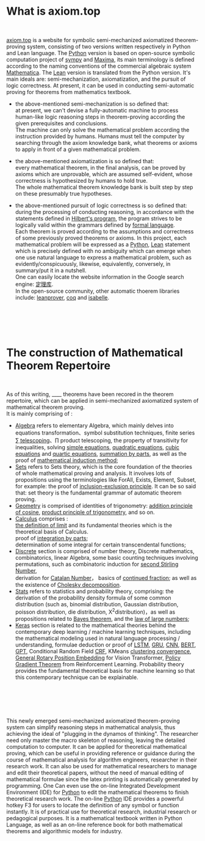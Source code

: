 # What is axiom.top
  <br>
  
[axiom.top](../index.php) is a website for symbolic	semi-mechanized axiomatized theorem-proving system, consisting of two versions written respectively in Python and Lean language. The [Python](https://github.com/cosmosZhou/axiom/tree/master) version is based on open-source symbolic computation project of [sympy](https://github.com/sympy/sympy) and 
[Maxima](http://maxima.sourceforge.net), its main terminology is defined according to the naming conventions of the commercial algebraic system 
[Mathematica](https://reference.wolfram.com/language/index.html.en?source=footer). The [Lean](https://github.com/cosmosZhou/axiom/tree/main) version is translated from the Python version. It's main ideals are: semi-mechanization, axiomatization, and the pursuit of logic correctness. At present, it can be used in conducting semi-automatic proving for theorems from mathematics textbook.  

* the above-mentioned semi-mechanization is so defined that:   
at present, we can't devise a fully-automatic machine to process human-like logic reasoning steps in theorem-proving according the given prerequisites and conclusions.  
The machine can only solve the mathematical problem according the instruction provided by humans. Humans must tell the computer by searching through the axiom knowledge bank, what theorems or axioms to apply in front of a given mathematical problem. 
* the above-mentioned axiomatization is so defined that:  
every mathematical theorem, in the final analysis, can be proved by axioms which are unprovable, which are assumed self-evident, whose correctness is hypothesized by humans to hold true.  
The whole mathematical theorem knowledge bank is built step by step on these presumably true hypotheses.

* the above-mentioned pursuit of logic correctness is so defined that:  
during the processing of conducting reasoning, in accordance with the statements defined in 
[Hilbert's program](https://en.wikipedia.org/wiki/Hilbert%27s_program), the program strives to be logically valid within the grammars defined by [formal language](https://en.wikipedia.org/wiki/Formal_language).   
Each theorem is proved according to the assumptions and correctness of some previously proved theorems or axioms. In this project, each mathematical problem will be expressed as a [Python](https://www.python.org/), [Lean](https://lean-lang.org/) statement which is precisely defined with no ambiguity which can emerge when one use natural language to express a mathematical problem, such as evidently/conspicuously, likewise, equivalently, conversely, in summary/put it in a nutshell.   
One can easily locate the website information in the Google search engine: [定理库](https://www.google.com.hk/search?q=%E5%AE%9A%E7%90%86%E5%BA%93).  
In the open-source community, other automatic thoerem libraries include: [leanprover](https://leanprover-community.github.io/mathlib4_docs/Mathlib/Algebra/Algebra/Basic.html), [coq](https://github.com/coq/coq) and [isabelle](https://isabelle.in.tum.de/).

<br><br>
------


# The construction of Mathematical Theorem Repertoire
  <br>
  
As of this writing, <label id=count>____</label> theorems have been recored in the theorem repertoire, which can be applied in semi-mechanized axiomatized system of mathematical theorem proving.  
It is mainly comprising of :  	
	
* [Algebra](../?module=Algebra) refers to elementary Algebra, which mainly delves into equations transformation、symbol substitution techniques, finite series [∑ telescoping](../?module=Algebra.Sum.eq.Add.telescope.step)、∏ product telescoping, the property of transitivity for inequalities, solving [simple equations](../?module=Algebra.Add.eq.Zero.to.AndImplyS_Eq.simple), [quadratic equations](../?module=Algebra.Add.eq.Zero.to.And_Imply_Or_EqS_Div.quadratic), [cubic equations](../?module=Algebra.Add.eq.Zero.to.And_Imply_Or_EqS.cubic) and [quartic equations](../?module=Algebra.Add.eq.Zero.to.And_Imply_Or_EqS.quartic), [summation by parts](../?module=Algebra.Sum.eq.Add.by_parts), as well as the proof of [mathematical induction method](../?module=Algebra.Ne_0.Imply.to.Ne_0.induct);   
* [Sets](../?module=Sets) refers to Sets theory, which is the core foundation of the theories of whole mathematical proving and analysis. It involves lots of propositions using the terminologies like 
ForAll, Exists, Element, Subset, for example: 
the proof of [inclusion-exclusion principle](../?module=Sets.CardUnion.eq.Sub_.AddCards.CardIntersect.principle.inclusion_exclusion). It can be so said that: set theory is the fundamental grammar of automatic theorem proving.  
* [Geometry](../?module=Geometry) is comprised of identities of trigonometry: 
[addition principle of cosine](../?module=Geometry.Cos.eq.Add), [product principle of trigonometry](../?module=Geometry.Mul.eq.Add.Sin), and so on.   
* [Calculus](../?module=Calculus) comprises :   
[the definition of limit](../?module=Calculus.Eq_Limit.to.Any.All.limit_definition) and its fundamental theories which is the theoretical basis of Calculus.  
proof of [integration by parts](../?module=Calculus.Integral.eq.Add.by_parts);  
determination of some integral for certain transcendental functions;  
* [Discrete](../?module=Discrete) section is comprised of number theory, Discrete mathematics, combinatorics, linear Algebra, some basic counting techniques involving permutations, such as 
combinatoric induction for [second Stirling Number](../?module=Discrete.Stirling.eq.Add.recurrence),  
derivation for [Catalan Number](../?module=Discrete.Eq.Eq.to.Eq.catalan.recurrence)， 
basics of [continued fraction](../?module=Discrete.Add.eq.Pow.HK.recurrence); as well as the existence of [Cholesky decomposition](../?module=Discrete.Eq_Adjoint.Imply_Gt_0.to.Any.Eq.Cholesky).  
* [Stats](../?module=Stats) refers to statistics and probability theory, comprising: the derivation of the probability density formula of some common distribution (such as, binomial distribution, Gaussian distribution, poisson distribution, die distribution, Χ<sup>2</sup>distribution)，as well as propositions related to [Bayes theorem](../?module=Stats.Prob.eq.Div.Prob.bayes), and the [law of large numbers](../?module=Stats.Eq_Conditioned.Eq_Expect.Eq_Var.to.Eq.Limit.Prob.law_of_large_numbers);  
* [Keras](../?module=Keras) section is related to the mathematical theories behind the contemporary deep learning / machine learning techniques, including the mathematical modeling used in natural language processing / understanding, formulae deduction or proof of
[LSTM](../?module=Keras.Eq.Eq.to.Eq.long_short_term_memory),
[GRU](../?module=Keras.Eq_AddMulS.gated_recurrent_unit),
[CNN](../?module=Keras.Eq_Lamda_Bool_In.to.Eq.conv1d),
[BERT](../?module=Keras.DotSoftmax.eq.Lamda_Div.scaled_dot_product_attention),
[GPT](../?module=Keras.DotSoftmax.eq.Lamda_Dot.gpt),
Conditional Random Field [CRF](../?module=Keras.Ne_0.Eq.Eq.Eq.to.And.crf.y_given_x),
KMeans [clustering convergence](../?module=Sets.In.NotIn.LeAbsSSub_Sum.to.LeAddSSumSSquareSub_Sum), [General Rotary Position Embedding](../?module=Keras.Eq_Mul.Eq_Mul.Eq_Block.to.DotSoftmax.eq.Lamda_Sum.plane) for Vision Transformer, [Policy Gradient Theorem](../?module=Keras.Eq_Conditioned.Eq_Expect.is_finite.is_finite.to.EqDot_GradExpect.unbiased_advantage_estimate) from Reinforcement Learning. 
Probability theory provides the fundamental theoretical basis for machine learning so that this contemporary technique can be  explainable.  

<br><br>
-------
This newly emerged semi-mechanized axiomatized theorem-proving system can simplify reasoning steps in mathematical analysis, thus achieving the ideal of "plugging in the dynamos of thinking". The researcher need only master the macro skeleton of reasoning, leaving the detailed computation to computer. It can be applied for theoretical mathematical proving, which can be useful in providing reference or guidance during the course of mathematical analysis for algorithm engineers, researcher in their research work. It can also be used for mathematical researchers to manage and edit their theoretical papers, without the need of manual editing of mathematical formulae since the latex printing is automatically generated by programming. One Can even use the on-line Integrated Development Environment (IDE) for [Python](https://www.python.org/) to edit the mathematical theorems to finish theoretical research work. The on-line [Python](https://www.python.org/) IDE provides a powerful hotkey F3 for users to locate the definition of any symbol or function instantly. It is of practical use for theoretical research, industrial research or pedagogical purposes. It is a mathematical textbook written in Python Language, as well as an on-line reference book for both mathematical theorems and algorithmic models for industry.
<br><br>

<script type=module>
	$('#count').innerHTML = await get("../php/request/count.php");
</script>